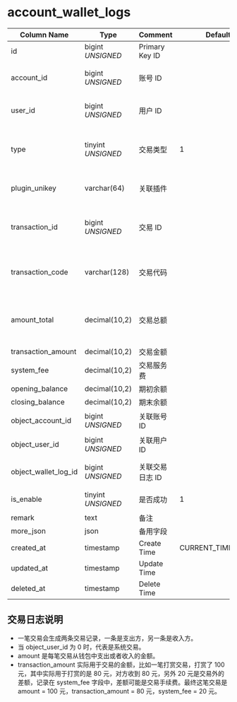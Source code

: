 # account_wallet_logs

| Column Name | Type | Comment | Default | Null | Remark |
| --- | --- | --- | --- | --- | --- |
| id | bigint *UNSIGNED* | Primary Key ID |  | NO | Auto Increment |
| account_id | bigint *UNSIGNED* | 账号 ID |  | NO | 这笔交易记录属于谁，关联字段 [accounts->id](accounts.md) |
| user_id | bigint *UNSIGNED* | 用户 ID |  | YES | 这笔交易记录属于谁，关联字段 [users->id](../users/users.md) |
| type | tinyint *UNSIGNED* | 交易类型 | 1 | NO | 1.收入(充值) / 2.收入(解冻) / 3.收入(交易) <br> 4.支出(提现) / 5.支出(冻结) / 6.支出(交易) |
| plugin_unikey | varchar(64) | 关联插件 |  | NO | 关联字段 [plugins->unikey](../plugins/plugins.md)<br>哪个插件触发的交易 |
| transaction_id | bigint *UNSIGNED* | 交易 ID |  | YES | 插件记录值，如果插件有单独数据，可凭该 ID 查询到插件那边记录的内容 |
| transaction_code | varchar(128) | 交易代码 |  | YES | 插件记录值，如果插件有单独数据，可凭该 Code 查询到插件那边记录的内容 |
| amount_total | decimal(10,2) | 交易总额 |  | NO | 交易金额和服务费的总和，实际从钱包产生交易的金额<br>`transaction_amount` + `system_fee` |
| transaction_amount | decimal(10,2) | 交易金额 |  | NO |  |
| system_fee | decimal(10,2) | 交易服务费 |  | NO |  |
| opening_balance | decimal(10,2) | 期初余额 |  | NO | 交易前钱包余额 |
| closing_balance | decimal(10,2) | 期末余额 |  | NO | 交易后钱包余额 |
| object_account_id | bigint *UNSIGNED* | 关联账号 ID |  | YES | 关联字段 [accounts->id](accounts.md)，这笔交易来自谁 |
| object_user_id | bigint *UNSIGNED* | 关联用户 ID |  | YES | 关联字段 [users->id](../users/users.md)，这笔交易来自谁 |
| object_wallet_log_id | bigint *UNSIGNED* | 关联交易日志 ID |  | YES | 关联字段 account_wallet_logs->id |
| is_enable | tinyint *UNSIGNED* | 是否成功 | 1 | NO | 0.交易失败 / 1.交易成功 |
| remark | text | 备注 |  | YES |  |
| more_json | json | 备用字段 |  | YES |  |
| created_at | timestamp | Create Time | CURRENT_TIMESTAMP | NO |  |
| updated_at | timestamp | Update Time |  | YES |  |
| deleted_at | timestamp | Delete Time |  | YES |  |

## 交易日志说明

- 一笔交易会生成两条交易记录，一条是支出方，另一条是收入方。
- 当 object_user_id 为 0 时，代表是系统交易。
- amount 是每笔交易从钱包中支出或者收入的金额。
- transaction_amount 实际用于交易的金额，比如一笔打赏交易，打赏了 100 元，其中实际用于打赏的是 80 元，对方收到 80 元，另外 20 元是交易外的差额，记录在 system_fee 字段中，差额可能是交易手续费。最终这笔交易是 amount = 100 元，transaction_amount = 80 元，system_fee = 20 元。